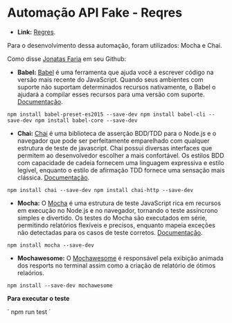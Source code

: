# Automação API Fake - Reqres

- <strong>Link:</strong> <a href="https://reqres.in/">Regres</a>.

Para o desenvolvimento dessa automação, foram utilizados: Mocha e Chai.

Como disse <a href="https://github.com/jonatasmfaria/api-test-simple">Jonatas Faria</a> em seu Github:
- <strong>Babel:</strong> <a href="https://github.com/babel/babel">Babel</a> é uma ferramenta que ajuda você a escrever código na versão mais recente do JavaScript. Quando seus ambientes com suporte não suportam determinados recursos nativamente, o Babel o ajudará a compilar esses recursos para uma versão com suporte. <a href="https://babeljs.io/">Documentação</a>.

`
npm install babel-preset-es2015 --save-dev
npm install babel-cli --save-dev
npm install babel-core --save-dev
`

- <strong>Chai:</strong> <a href="https://www.chaijs.com/">Chai</a> é uma biblioteca de asserção BDD/TDD para o Node.js e o navegador que pode ser perfeitamente emparelhado com qualquer estrutura de teste de javascript. Chai possui diversas interfaces que permitem ao desenvolvedor escolher a mais confortável. Os estilos BDD com capacidade de cadeia fornecem uma linguagem expressiva e estilo legível, enquanto o estilo de afirmação TDD fornece uma sensação mais clássica. <a href="https://www.chaijs.com/">Documentação</a>.

`
npm install chai --save-dev
npm install chai-http --save-dev
`

- <strong>Mocha:</strong> O <a href="https://github.com/mochajs/mocha">Mocha</a> é uma estrutura de teste JavaScript rica em recursos em execução no Node.js e no navegador, tornando o teste assíncrono simples e divertido. Os testes do Mocha são executados em série, permitindo relatórios flexíveis e precisos, enquanto mapeia exceções não detectadas para os casos de teste corretos. <a href="https://mochajs.org/">Documentação</a>.

`
npm install mocha --save-dev
`

- <strong>Mochawesome:</strong> O <a href="https://www.npmjs.com/package/mochawesome">Mochawesome</a> é responsável pela exibição animada dos resports no terminal assim como a criação de relatório de ótimos relaórios.

`
npm install --save-dev mochawesome
`

<strong>Para executar o teste</strong>

´
npm run test
´

